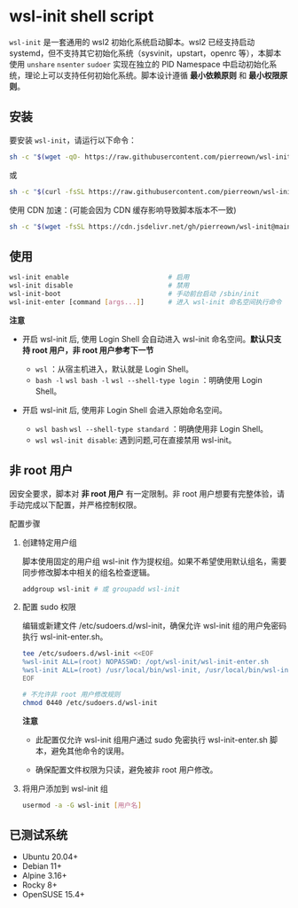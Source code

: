 # wsl-init shell script

`wsl-init` 是一套通用的 wsl2 初始化系统启动脚本。wsl2 已经支持启动 systemd，但不支持其它初始化系统（sysvinit，upstart，openrc 等），本脚本使用 `unshare` `nsenter` `sudoer` 实现在独立的 PID Namespace 中启动初始化系统，理论上可以支持任何初始化系统。脚本设计遵循 **最小依赖原则** 和 **最小权限原则**。

## 安装

要安装 `wsl-init`，请运行以下命令：

```bash
sh -c "$(wget -qO- https://raw.githubusercontent.com/pierreown/wsl-init/main/install.sh)"
```

或

```bash
sh -c "$(curl -fsSL https://raw.githubusercontent.com/pierreown/wsl-init/main/install.sh)"
```

使用 CDN 加速：(可能会因为 CDN 缓存影响导致脚本版本不一致)

```bash
sh -c "$(wget -fsSL https://cdn.jsdelivr.net/gh/pierreown/wsl-init@main/install.sh)" -- --cdn
```

## 使用

```bash
wsl-init enable                         # 启用
wsl-init disable                        # 禁用
wsl-init-boot                           # 手动前台启动 /sbin/init
wsl-init-enter [command [args...]]      # 进入 wsl-init 命名空间执行命令
```

**注意**

-   开启 wsl-init 后, 使用 Login Shell 会自动进入 wsl-init 命名空间。**默认只支持 root 用户，非 root 用户参考下一节**

    -   `wsl` ：从宿主机进入，默认就是 Login Shell。
    -   `bash -l` `wsl bash -l` `wsl --shell-type login` ：明确使用 Login Shell。

-   开启 wsl-init 后, 使用非 Login Shell 会进入原始命名空间。

    -   `wsl bash` `wsl --shell-type standard` ：明确使用非 Login Shell。
    -   `wsl wsl-init disable`: 遇到问题,可在直接禁用 wsl-init。

## 非 root 用户

因安全要求，脚本对 **非 root 用户** 有一定限制。非 root 用户想要有完整体验，请手动完成以下配置，并严格控制权限。

配置步骤

1. 创建特定用户组

    脚本使用固定的用户组 wsl-init 作为提权组。如果不希望使用默认组名，需要同步修改脚本中相关的组名检查逻辑。

    ```bash
    addgroup wsl-init # 或 groupadd wsl-init
    ```

2. 配置 sudo 权限

    编辑或新建文件 /etc/sudoers.d/wsl-init，确保允许 wsl-init 组的用户免密码执行 wsl-init-enter.sh。

    ```bash
    tee /etc/sudoers.d/wsl-init <<EOF
    %wsl-init ALL=(root) NOPASSWD: /opt/wsl-init/wsl-init-enter.sh
    %wsl-init ALL=(root) /usr/local/bin/wsl-init, /usr/local/bin/wsl-init-boot, /usr/local/bin/wsl-init-enter
    EOF

    # 不允许非 root 用户修改规则
    chmod 0440 /etc/sudoers.d/wsl-init
    ```

    **注意**

    - 此配置仅允许 wsl-init 组用户通过 sudo 免密执行 wsl-init-enter.sh 脚本，避免其他命令的误用。

    - 确保配置文件权限为只读，避免被非 root 用户修改。

3. 将用户添加到 wsl-init 组

    ```bash
    usermod -a -G wsl-init [用户名]
    ```

## 已测试系统

-   Ubuntu 20.04+
-   Debian 11+
-   Alpine 3.16+
-   Rocky 8+
-   OpenSUSE 15.4+
